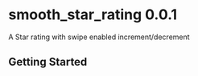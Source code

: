 # smooth_star_rating 0.0.1

A Star rating with swipe enabled increment/decrement
## Getting Started


